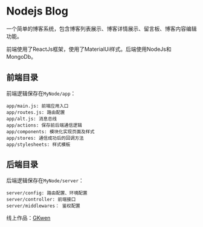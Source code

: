 # Nodejs Blog


一个简单的博客系统，包含博客列表展示、博客详情展示、留言板、博客内容编辑功能。

前端使用了ReactJs框架，使用了MaterialUi样式。后端使用NodeJs和MongoDb。

## 前端目录

前端逻辑保存在`MyNode/app`：
```aidl
app/main.js: 前端应用入口
app/routes.js: 路由配置
app/alt.js: 消息总线
app/actions: 保存前后端通信逻辑
app/components: 模块化实现页面及样式
app/stores: 通信成功后的回调方法
app/stylesheets: 样式模板
```

## 后端目录

后端逻辑保存在`MyNode/server`：
```
server/config: 路由配置、环境配置
server/controller: 前端接口
server/middlewares： 鉴权配置
```


线上作品：[GKwen](https://www.gkwen.com/)
